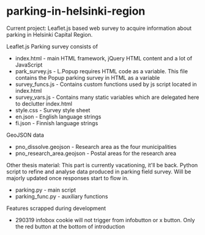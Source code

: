 # parking-in-helsinki-region
Current project:
Leaflet.js based web survey to acquire information about parking in Helsinki Capital Region.

Leaflet.js Parking survey consists of
* index.html - main HTML framework, jQuery HTML content and a lot of JavaScript
* park_survey.js - L.Popup requires HTML code as a variable. This file contains the Popup parking survey in HTML as a variable
* survey_funcs.js - Contains custom functions used by js script located in index.html
* survey_vars.js - Contains many static variables which are delegated here to declutter index.html
* style.css - Survey style sheet
* en.json - English language strings
* fi.json - Finnish language strings

GeoJSON data
* pno_dissolve.geojson - Research area as the four municipalities
* pno_research_area.geojson - Postal areas for the research area

Other thesis material:
This part is currently vacationing, it'll be back. Python script to refine and analyse data produced in parking field survey. Will be majorly updated once responses start to flow in.
* parking.py - main script
* parking_func.py - auxiliary functions

Features scrapped during development
* 290319 infobox cookie will not trigger from infobutton or x button. Only the red button at the bottom of introduction

